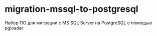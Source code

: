 # migration-mssql-to-postgresql
Набор ПО для миграции с MS SQL Server на PostgreSQL с помощью pgloader
